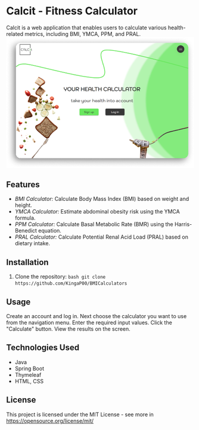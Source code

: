 # Calcit - Fitness Calculator

Calcit is a web application that enables users to calculate various health-related metrics, including BMI, YMCA, PPM, and PRAL.
![](Start1.webp)


## Features

- *BMI Calculator:* Calculate Body Mass Index (BMI) based on weight and height.
- *YMCA Calculator:* Estimate abdominal obesity risk using the YMCA formula.
- *PPM Calculator:* Calculate Basal Metabolic Rate (BMR) using the Harris-Benedict equation.
- *PRAL Calculator:* Calculate Potential Renal Acid Load (PRAL) based on dietary intake.
	
## Installation

1. Clone the repository:
```bash git clone https://github.com/KingaP00/BMICalculators ```

## Usage
Create an account and log in.
Next choose the calculator you want to use from the navigation menu.
Enter the required input values.
Click the "Calculate" button.
View the results on the screen.

## Technologies Used
- Java
- Spring Boot
- Thymeleaf
- HTML, CSS

## License
This project is licensed under the MIT License - see more  in https://opensource.org/license/mit/
